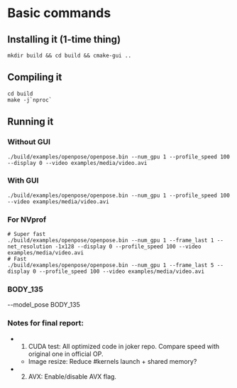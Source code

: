 # Basic commands
## Installing it (1-time thing)
```
mkdir build && cd build && cmake-gui ..
```

## Compiling it
```
cd build
make -j`nproc`
```

## Running it
### Without GUI
```
./build/examples/openpose/openpose.bin --num_gpu 1 --profile_speed 100 --display 0 --video examples/media/video.avi
```

### With GUI
```
./build/examples/openpose/openpose.bin --num_gpu 1 --profile_speed 100 --video examples/media/video.avi
```

### For NVprof
```
# Super fast
./build/examples/openpose/openpose.bin --num_gpu 1 --frame_last 1 --net_resolution -1x128 --display 0 --profile_speed 100 --video examples/media/video.avi
# Fast
./build/examples/openpose/openpose.bin --num_gpu 1 --frame_last 5 --display 0 --profile_speed 100 --video examples/media/video.avi
```

### BODY_135
--model_pose BODY_135






### Notes for final report:
- 1. CUDA test: All optimized code in joker repo. Compare speed with original one in official OP.
	- Image resize: Reduce #kernels launch + shared memory?
- 2. AVX: Enable/disable AVX flag.
